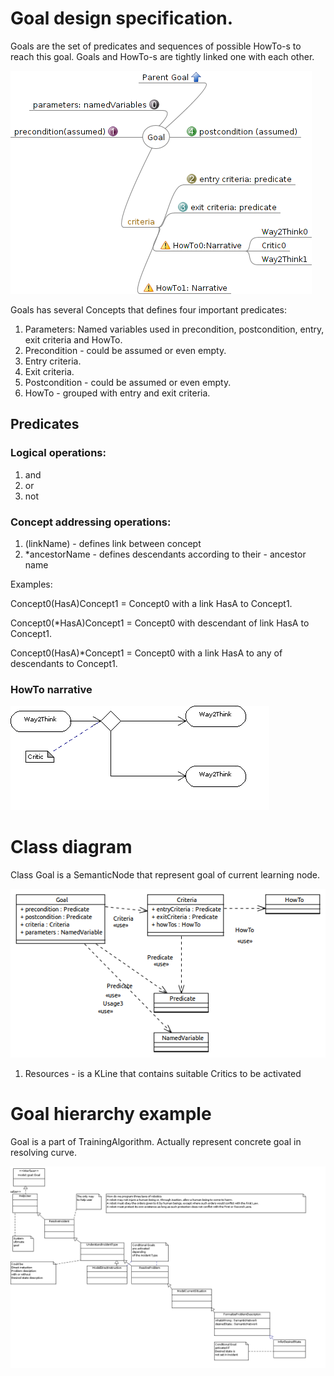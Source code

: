 # Goal design specification.

Goals are the set of predicates and sequences of possible HowTo-s to reach this goal.
Goals and HowTo-s are tightly linked one with each other.

![Goal mind map](https://github.com/development-team/2/raw/master/doc/design-specification/mm/goal.png)

Goals has several Concepts that defines four important predicates:

 1. Parameters: Named variables used in precondition, postcondition, entry, exit criteria and HowTo.
 1. Precondition - could be assumed or even empty.
 1. Entry criteria.
 1. Exit criteria.
 1. Postcondition - could be assumed or even empty.
 1. HowTo - grouped with entry and exit criteria.

## Predicates

### Logical operations:

 1. and
 1. or
 1. not

### Concept addressing operations:

 1. (linkName) - defines link between concept
 1. *ancestorName - defines descendants according to their - ancestor name

Examples:

Concept0(HasA)Concept1 = Concept0 with a link HasA to Concept1.

Concept0(*HasA)Concept1 = Concept0 with descendant of link HasA to Concept1.

Concept0(HasA)*Concept1 = Concept0 with a link HasA to any of descendants to Concept1.


### HowTo narrative

![HowTo narrative](https://github.com/development-team/2/raw/master/doc/design-specification/uml/images/HowToNarrativeActivity.png)

# Class diagram

Class Goal is a SemanticNode that represent goal of current learning node.

![Goal class](https://github.com/development-team/2/raw/master/doc/design-specification/uml/tu.2/2.0/2_0_GoalHowToConcept.png)

1.  Resources - is a KLine that contains suitable Critics to be activated

# Goal hierarchy example

Goal is a part of TrainingAlgorithm. Actually represent concrete goal in resolving curve.

![Goals hierarchy example](https://github.com/development-team/2/raw/master/doc/design-specification/uml/images/GoalConceptClass.png)
